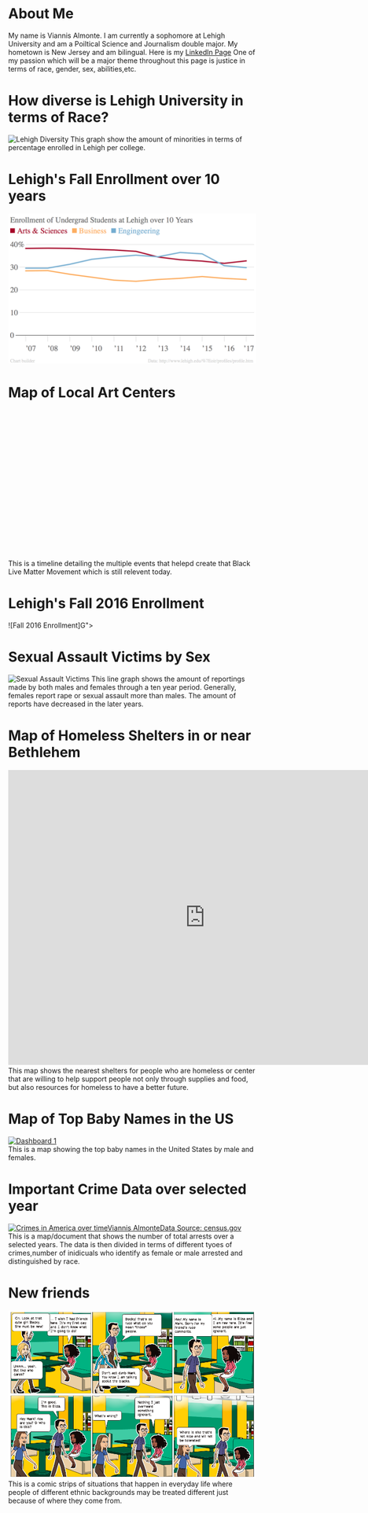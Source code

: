 # About Me
My name is Viannis Almonte. I am currently a sophomore at Lehigh University and am a Poiltical Science and Journalism double major. My hometown is New Jersey and am bilingual. Here is my [LinkedIn Page](https://www.linkedin.com/in/viannis-almonte-817803126/)
One of my passion which will be a major theme throughout this page is justice in terms of race, gender, sex, abilities,etc.


# How diverse is Lehigh University in terms of Race? 
![Lehigh Diversity](viannisalmonte.github.io/Fall_2016_enrollment_at_Lehigh_University_Fall_2016_enrollment_chartbuilder.png)
This graph show the amount of minorities in terms of percentage enrolled in Lehigh per college.

# Lehigh's Fall Enrollment over 10 years
![Enrollment from 20017-2017](https://github.com/ViannisAlmonte/viannisalmonte.github.io/blob/master/Enrollment%20Lehigh.png?raw=true)

# Map of Local Art Centers
<iframe width="500" height="300" scrolling="no" frameborder="no" src="https://fusiontables.google.com/embedviz?q=select+col0+from+1P4oaV9Yw5Kfjte4LZiP36dkrmg4rwYiF4IaCdfSj&amp;viz=MAP&amp;h=false&amp;lat=40.611264420433635&amp;lng=-75.37313011166522&amp;t=1&amp;z=16&amp;l=col0&amp;y=2&amp;tmplt=2&amp;hml=ONE_COL_LAT_LN(https://github.com/ViannisAlmonte/viannisalmonte.github.io/blob/master/Is%20Lehigh%20University%20a%20diverse%20college%3F.png?raw=true)

# Do foster children go to college?
![Foster children's success rate](https://github.com/ViannisAlmonte/viannisalmonte.github.io/blob/master/What%20percentage%20of%20children%20in%20foster%20care%20go%20to%20college%3F.png?raw=true)
This is an infographic showing important statistics on the lives of children in the foster care system and their education beyond high school.

# BlackLivesMatter Movement
<iframe src='https://cdn.knightlab.com/libs/timeline3/latest/embed/index.html?source=1LsNF2umYRWDAMrsQbXMJDhbaPl_qJXjPklLWoSgRJqo&font=Default&lang=en&initial_zoom=2&height=650' width='100%' height='650' webkitallowfullscreen mozallowfullscreen allowfullscreen frameborder='0'></iframe>
This is a timeline detailing the multiple events that helepd create that Black Live Matter Movement which is still relevent today.

# Lehigh's Fall 2016 Enrollment
![Fall 2016 Enrollment]G"></iframe>

# Sexual Assault Victims by Sex
![Sexual Assault Victims](viannisalmonte.github.io/Number_of_Sexual_Assault_Rape_Victims_by_Sex_FEMALE_MALE_chartbuilder.png)
 This line graph shows the amount of reportings made by both males and females through a ten year period. Generally, females  report rape or sexual assault more than males. The amount of reports have decreased in the later years.

# Map of Homeless Shelters in or near Bethlehem
<iframe width="800" height="600" scrolling="no" frameborder="no" src="https://fusiontables.google.com/embedviz?q=select+col0+from+16C5zAo0x0CJeXhE7SLWbEjxKq_SGVkbicJHy3k26&amp;viz=MAP&amp;h=false&amp;lat=40.62354366098064&amp;lng=-75.3827079484131&amp;t=1&amp;z=14&amp;l=col0&amp;y=2&amp;tmplt=2&amp;hml=ONE_COL_LAT_LNG"></iframe>
This map shows the nearest shelters for people who are homeless or center that are willing to help support people not only through supplies and food, but also resources for homeless to have a better future.

# Map of Top Baby Names in the US
<div class='tableauPlaceholder' id='viz1519074539299' style='position: relative'><noscript><a href='#'><img alt='Dashboard 1 ' src='https:&#47;&#47;public.tableau.com&#47;static&#47;images&#47;To&#47;TopBabyNamesintheUS-Viannis&#47;Dashboard1&#47;1_rss.png' style='border: none' /></a></noscript><object class='tableauViz'  style='display:none;'><param name='host_url' value='https%3A%2F%2Fpublic.tableau.com%2F' /> <param name='embed_code_version' value='3' /> <param name='site_root' value='' /><param name='name' value='TopBabyNamesintheUS-Viannis&#47;Dashboard1' /><param name='tabs' value='no' /><param name='toolbar' value='yes' /><param name='static_image' value='https:&#47;&#47;public.tableau.com&#47;static&#47;images&#47;To&#47;TopBabyNamesintheUS-Viannis&#47;Dashboard1&#47;1.png' /> <param name='animate_transition' value='yes' /><param name='display_static_image' value='yes' /><param name='display_spinner' value='yes' /><param name='display_overlay' value='yes' /><param name='display_count' value='yes' /><param name='filter' value='publish=yes' /></object></div>                <script type='text/javascript'>                    var divElement = document.getElementById('viz1519074539299');                    var vizElement = divElement.getElementsByTagName('object')[0];                    vizElement.style.width='100%';vizElement.style.height=(divElement.offsetWidth*0.75)+'px';                    var scriptElement = document.createElement('script');                    scriptElement.src = 'https://public.tableau.com/javascripts/api/viz_v1.js';                    vizElement.parentNode.insertBefore(scriptElement, vizElement);                </script>
This is a map showing the top baby names in the United States by male and females.

# Important Crime Data over selected year
<div class='tableauPlaceholder' id='viz1520540373063' style='position: relative'><noscript><a href='#'><img alt='Crimes in America over timeViannis AlmonteData Source: census.gov ' src='https:&#47;&#47;public.tableau.com&#47;static&#47;images&#47;Ta&#47;Tableau-Crimedata&#47;Story1&#47;1_rss.png' style='border: none' /></a></noscript><object class='tableauViz'  style='display:none;'><param name='host_url' value='https%3A%2F%2Fpublic.tableau.com%2F' /> <param name='embed_code_version' value='3' /> <param name='site_root' value='' /><param name='name' value='Tableau-Crimedata&#47;Story1' /><param name='tabs' value='no' /><param name='toolbar' value='yes' /><param name='static_image' value='https:&#47;&#47;public.tableau.com&#47;static&#47;images&#47;Ta&#47;Tableau-Crimedata&#47;Story1&#47;1.png' /> <param name='animate_transition' value='yes' /><param name='display_static_image' value='yes' /><param name='display_spinner' value='yes' /><param name='display_overlay' value='yes' /><param name='display_count' value='yes' /><param name='filter' value='publish=yes' /></object></div><script type='text/javascript'>var divElement = document.getElementById('viz1520540373063');var vizElement = divElement.getElementsByTagName('object')[0];vizElement.style.width='100%';vizElement.style.height=(divElement.offsetWidth*0.75)+'px';var scriptElement = document.createElement('script');scriptElement.src ='https://public.tableau.com/javascripts/api/viz_v1.js';vizElement.parentNode.insertBefore(scriptElement, vizElement);                </script>
This is a map/document that shows the number of total arrests over a selected years. The data is then divided in terms of different tyoes of crimes,number of inidicuals who identify as female or male arrested and distinguished by race.

# New friends
![Comic1](https://github.com/ViannisAlmonte/viannisalmonte.github.io/blob/master/Comic1.png?raw=true)
This is a comic strips of situations that happen in everyday life where people of different ethnic backgrounds may be treated different just because of where they come from.
